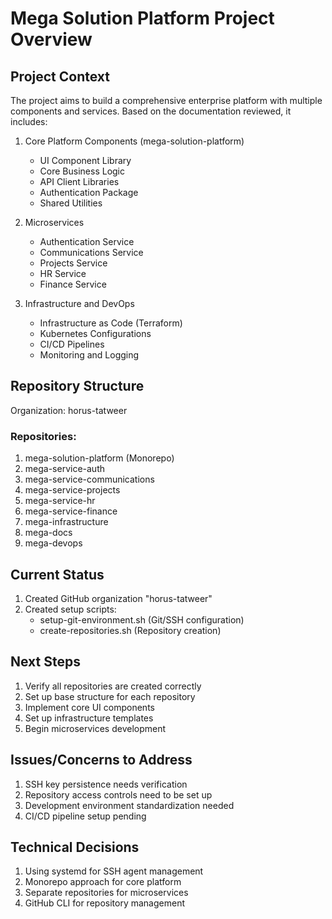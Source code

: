 # Mega Solution Platform Project Overview

## Project Context
The project aims to build a comprehensive enterprise platform with multiple components and services. Based on the documentation reviewed, it includes:

1. Core Platform Components (mega-solution-platform)
   - UI Component Library
   - Core Business Logic
   - API Client Libraries
   - Authentication Package
   - Shared Utilities

2. Microservices
   - Authentication Service
   - Communications Service
   - Projects Service
   - HR Service
   - Finance Service

3. Infrastructure and DevOps
   - Infrastructure as Code (Terraform)
   - Kubernetes Configurations
   - CI/CD Pipelines
   - Monitoring and Logging

## Repository Structure
Organization: horus-tatweer

### Repositories:
1. mega-solution-platform (Monorepo)
2. mega-service-auth
3. mega-service-communications
4. mega-service-projects
5. mega-service-hr
6. mega-service-finance
7. mega-infrastructure
8. mega-docs
9. mega-devops

## Current Status
1. Created GitHub organization "horus-tatweer"
2. Created setup scripts:
   - setup-git-environment.sh (Git/SSH configuration)
   - create-repositories.sh (Repository creation)

## Next Steps
1. Verify all repositories are created correctly
2. Set up base structure for each repository
3. Implement core UI components
4. Set up infrastructure templates
5. Begin microservices development

## Issues/Concerns to Address
1. SSH key persistence needs verification
2. Repository access controls need to be set up
3. Development environment standardization needed
4. CI/CD pipeline setup pending

## Technical Decisions
1. Using systemd for SSH agent management
2. Monorepo approach for core platform
3. Separate repositories for microservices
4. GitHub CLI for repository management
